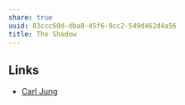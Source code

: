 ```yaml
---
share: true
uuid: 83ccc60d-dba8-45f6-9cc2-549d462d4a56
title: The Shadow
---
```

## Links

* [Carl Jung](/undefined)